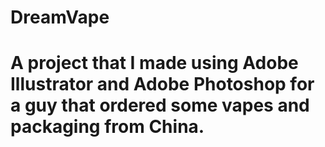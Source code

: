 # DreamVape

# A project that I made using Adobe Illustrator and Adobe Photoshop for a guy that ordered some vapes and packaging from China.
